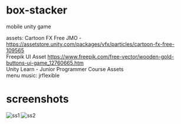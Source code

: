 
# box-stacker
 mobile unity game

assets:
Cartoon FX Free JMO - https://assetstore.unity.com/packages/vfx/particles/cartoon-fx-free-109565<br/>
Freepik UI Asset https://www.freepik.com/free-vector/wooden-gold-buttons-ui-game_12760665.htm<br/>
Unity Learn - Junior Programmer Course Assets<br/>
menu music: jrflexible

# screenshots
![ss1](https://user-images.githubusercontent.com/26636966/128367459-c6e7e1d3-2d34-46b4-8374-f02ebd0c5156.png)
![ss2](https://user-images.githubusercontent.com/26636966/128367471-5fb0716a-a3c7-4ffc-8ac1-1225285bdcfc.png)


